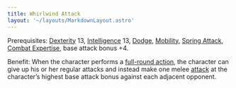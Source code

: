 ```yaml
---
title: Whirlwind Attack
layout: '~/layouts/MarkdownLayout.astro'
---
```

Prerequisites: [Dexterity](/modern.d20.srd/basics/ability.scores) 13,
[Intelligence](/modern.d20.srd/basics/ability.scores) 13,
[Dodge](/modern.d20.srd/feats/dodge),
[Mobility](/modern.d20.srd/feats/mobility), [Spring Attack](/modern.d20.srd/feats/spring.attack), [Combat Expertise](/modern.d20.srd/feats/combat.expertise), base attack bonus +4.

Benefit: When the character performs a [full-round action](/modern.d20.srd/combat/full.round.actions), the character can give up
his or her regular attacks and instead make one melee
[attack](/modern.d20.srd/combat/attack.actions) at the character’s highest
base attack bonus against each adjacent opponent.


